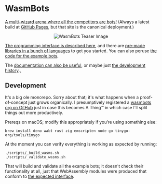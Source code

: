 # WasmBots

[A multi-wizard arena where all the competitors are bots!](https://shaneliesegang.com/projects/wasmbots/) (Always a latest build at [GitHub Pages](https://sjml.github.io/wasmbots/), but that site is the canonical deployment.)

<p align="center"><img src="https://github.com/sjml/wasmbots/raw/main/art/misc/wasmbots-tease.gif" alt="WasmBots Teaser Image"></p>

[The programming interface is described here](./docs/interface.md), and there are [pre-made libraries in a bunch of languages](./libraries/) to get you started. You can also peruse [the code for the example bots](./example_bots_src/). 

The [documentation can also be useful](./docs/), or maybe just [the development history](./docs/history.md)., 

## Development

It's a big ole monorepo. Sorry about that; it's what happens when a proof-of-concept just grows organically. I presumptively registered a [wasmbots org on GitHub](https://github.com/wasmbots) just in case this becomes A Thing™ in which case I'll split things out more productively. 

Prereqs on macOS; modify this appropriately if you're using something else: 
```
brew install deno wabt rust zig emscripten node go tinygo-org/tools/tinygo
```

At the moment you can verify everything is working as expected by running:

```
./scripts/_build_wasms.sh
./scripts/_validate_wasms.sh
```

That will build and validate all the example bots; it doesn't check their functionality at all, just that WebAssembly modules were produced that conform to [the expected interface](./engine/src/data/guestAPI.json).


